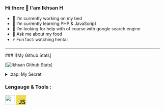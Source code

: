 ### Hi there 👋 I'am Ikhsan H

- 🔭 I’m currently working on my bed
- 🌱 I’m currently learning PHP & JavaScript
- 🤔 I’m looking for help with of course with google search engine
- 💬 Ask me about my food
- ⚡ Fun fact: watching hentai
<hr>
### ![My Github Stats]

[![Ikhsan Github Stats](https://ikhsanheriyawan24.vercel.app/api?username=Ikhsanheriyawan2404)]

<details>
  <summary>:zap: My Secret</summary>
  <img align="left" alt="nfasdf" src="https://ikhsanheriyawan24.vercel.app?username=ikhsanheriyawan2404&show_icons=true&hide_border=true" />
</details>

### Lengauge & Tools :
<img height="32" width="32" src="https://cdn.jsdelivr.net/npm/simple-icons@v3/icons/javascript.svg" />
<img height="32" width="32" src="https://raw.githubusercontent.com/github/explore/80688e429a7d4ef2fca1e82350fe8e3517d3494d/topics/javascript/javascript.png" />




